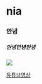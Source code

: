 # nia

### 안녕

##### 안녕안녕안녕


![](https://www.google.com/url?sa=i&url=https%3A%2F%2Fwww.edaily.co.kr%2Fnews%2Fread%3FnewsId%3D01233286625903072%26mediaCodeNo%3D258&psig=AOvVaw2IYRPO0-DvUiF3oVauTXSg&ust=1673325520788000&source=images&cd=vfe&ved=0CBAQjRxqFwoTCOj5-9LWufwCFQAAAAAdAAAAABAD)


[유튜브영상](https://www.youtube.com/watch?v=RmuL-BPFi2Q&list=RDRmuL-BPFi2Q&start_radio=1)
